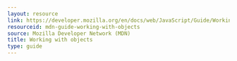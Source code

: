 ```yaml
---
layout: resource
link: https://developer.mozilla.org/en/docs/web/JavaScript/Guide/Working_with_Objects
resourceid: mdn-guide-working-with-objects
source: Mozilla Developer Network (MDN)
title: Working with objects
type: guide
---
```


